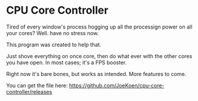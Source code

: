 # CPU Core Controller
Tired of every window's process hogging up all the processign power on all your cores?
Well. have no stress now.

This program was created to help that.

Just shove everything on once core, then do what ever with the other cores you have open.
In most cases; it's a FPS booster.

Right now it's bare bones, but works as intended.
More features to come.

You can get the file here: https://github.com/JoeKoen/cpu-core-controller/releases
